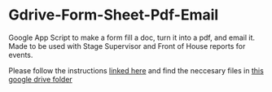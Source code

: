 # Gdrive-Form-Sheet-Pdf-Email
Google App Script to make a form fill a doc, turn it into a pdf, and email it. 
Made to be used with Stage Supervisor and Front of House reports for events. 

Please follow the instructions [linked here](https://drive.google.com/file/d/1JsoGqaYJD5Nf13zrL5Cte4onvx7xDmy5/view?usp=sharing) and find the neccesary files in [this google drive folder](https://drive.google.com/drive/folders/1Ty4JhF2NQM2zlWtgJJd89LFKqXWciVCu?usp=drive_link)
